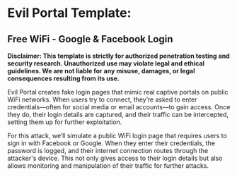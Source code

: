 # Evil Portal Template: 
## Free WiFi - Google & Facebook Login

**Disclaimer: This template is strictly for authorized penetration testing and security research. Unauthorized use may violate legal and ethical guidelines. We are not liable for any misuse, damages, or legal consequences resulting from its use.**

Evil Portal creates fake login pages that mimic real captive portals on public WiFi networks. When users try to connect, they’re asked to enter credentials—often for social media or email accounts—to gain access. Once they do, their login details are captured, and their traffic can be intercepted, setting them up for further exploitation.

For this attack, we’ll simulate a public WiFi login page that requires users to sign in with Facebook or Google. When they enter their credentials, the password is logged, and their internet connection routes through the attacker's device. This not only gives access to their login details but also allows monitoring and manipulation of their traffic for further attacks.
